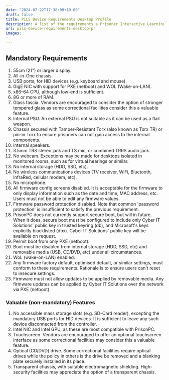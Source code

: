 ```yaml
---
date: "2024-07-22T17:38:09+10:00"
draft: false
title: PILS Device Requirements Desktop Profile
description: A list of the requirements a Prisoner Interactive Learning System (PILS) desktop computer is required to meet
url: pils-device-requirements-desktop-pr
images:
-
---
```


## Mandatory Requirements

1. 55cm (21") or larger display.
2. All-in-One chassis.
3. USB ports, for HID devices (e.g. keyboard and mouse).
4. GigE NIC with support for PXE (netboot) and WOL (Wake-on-LAN).
5. x86–64 CPU, although low-end is sufficient.
6. 8G or more of RAM.
7. Glass fascia. Vendors are encouraged to consider the option of stronger tempered glass as some correctional facilities consider this a valuable feature.
8. Internal PSU. An external PSU is not suitable as it can be used as a flail weapon.
9. Chassis secured with Tamper-Resistant Torx (also known as Torx TR) or pin-in Torx to ensure prisoners can not gain access to the internal components.
10. Internal speakers.
11. 3.5mm TRS stereo jack and TS mic, or combined TRRS audio jack.
12. No webcam. Exceptions may be made for desktops isolated in monitored rooms, such as for virtual hearings or similar.
13. No internal storage (HDD, SSD, etc).
14. No wireless communications devices (TV receiver, WiFi, Bluetooth, InfraRed, cellular modem, etc).
15. No microphone.
16. All firmware config screens disabled. It is acceptable for the firmware to only display information such as the date and time, MAC address, etc. Users must not be able to edit any firmware values.
17. Firmware password protection disabled. Note that common 'password protection' is insufficient to satisfy the previous requirement.
18. PrisonPC does not currently support secure boot, but will in future. When it does, secure boot must be configured to include only Cyber IT Solutions' public key in trusted keyring (db), and Microsoft's keys explicitly blacklisted (dbx). Cyber IT Solutions' public key will be available on request.
19. Permit boot from only PXE (netboot).
20. Boot must be disabled from internal storage (HDD, SSD, etc) and removable media (USB, CD/DVD, etc) under all circumstances.
21. WoL (wake-on-LAN) enabled.
22. Any firmware factory default, optimised default, or similar settings, must conform to these requirements. Rationale is to ensure users can't reset to insecure settings.
23. Firmware must not allow updates to be applied by removable media. Any firmware updates can be applied by Cyber IT Solutions over the network via PXE (netboot).

### Valuable (non-mandatory) Features

1. No accessible mass storage slots (e.g. SD-Card reader), excepting the mandatory USB ports for HID devices. It is sufficient to leave any such device disconnected from the controller.
2. Intel NIC and Intel GPU, as these are most compatible with PrisonPC.
3. Touchscreen. Vendors are encouraged to offer an optional touchscreen interface as some correctional facilities may consider this a valuable feature.
4. Optical (CD/DVD) drive. Some correctional facilities require optical drives while the policy in others is the drive be removed and a blanking plate securely installed in its place.
5. Transparent chassis, with suitable electromagnetic shielding. High-security facilities may appreciate the option of a transparent chassis.
